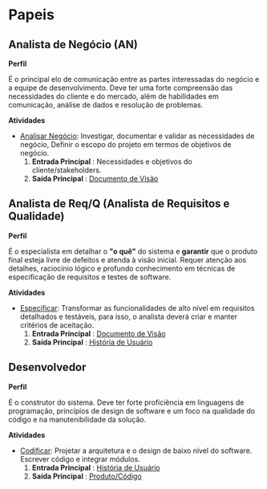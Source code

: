 
# Papeis


## Analista de Negócio (AN)

**Perfil**  

É o principal elo de comunicação entre as partes interessadas do negócio e a equipe de desenvolvimento. Deve ter uma forte compreensão das necessidades do cliente e do mercado, além de habilidades em comunicação, análise de dados e resolução de problemas.  

**Atividades**  

* [Analisar Negócio](atividades.md#1-analisar-negócio): Investigar, documentar e validar as necessidades de negócio,  Definir o escopo do projeto em termos de objetivos de negócio.
    1. **Entrada Principal** : Necessidades e objetivos do cliente/stakeholders.  
    2. **Saída Principal** : [Documento de Visão](artefatos.md#1-documento-de-visão)   

## Analista de Req/Q (Analista de Requisitos e Qualidade)

**Perfil**  

É o especialista em detalhar o **"o quê"** do sistema e **garantir** que o produto final esteja livre de defeitos e atenda à visão inicial. Requer atenção aos detalhes, raciocínio lógico e profundo conhecimento em técnicas de especificação de requisitos e testes de software.

**Atividades**

* [Especificar](atividades.md#2-especificar): Transformar as funcionalidades de alto nível em requisitos detalhados e testáveis, para isso, o analista deverá criar e manter critérios de aceitação.
    1. **Entrada Principal** : [Documento de Visão](artefatos.md#1-documento-de-visão)    
    2. **Saída Principal** : [História de Usuário](artefatos.md#2-história-de-usuário)   

## Desenvolvedor  

**Perfil**  

É o construtor do sistema. Deve ter forte proficiência em linguagens de programação, princípios de design de software e um foco na qualidade do código e na manutenibilidade da solução.

**Atividades**  

* [Codificar](atividades.md#3-codificar): Projetar a arquitetura e o design de baixo nível do software. Escrever código e integrar módulos.
    1. **Entrada Principal** : [História de Usuário](artefatos.md#2-história-de-usuário)   
    2. **Saída Principal** : [Produto/Código](artefatos.md#3-produto-software-executável)   